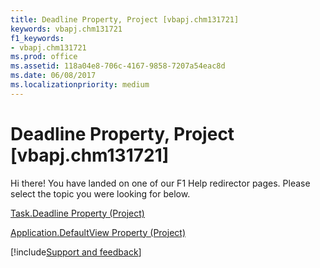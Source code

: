 ```yaml
---
title: Deadline Property, Project [vbapj.chm131721]
keywords: vbapj.chm131721
f1_keywords:
- vbapj.chm131721
ms.prod: office
ms.assetid: 118a04e8-706c-4167-9858-7207a54eac8d
ms.date: 06/08/2017
ms.localizationpriority: medium
---
```



# Deadline Property, Project [vbapj.chm131721]

Hi there! You have landed on one of our F1 Help redirector pages. Please select the topic you were looking for below.

[Task.Deadline Property (Project)](https://msdn.microsoft.com/library/cc682110-d8c7-77d4-8614-53fc72494d54%28Office.15%29.aspx)

[Application.DefaultView Property (Project)](https://msdn.microsoft.com/library/19f3cc23-6267-0b1f-7db5-7783d6936533%28Office.15%29.aspx)

[!include[Support and feedback](~/includes/feedback-boilerplate.md)]
